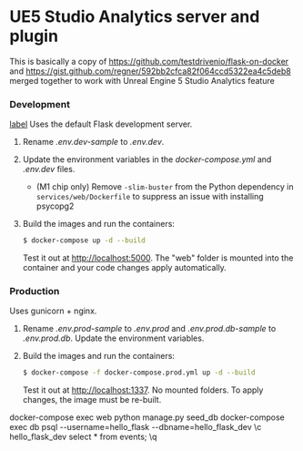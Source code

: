 # UE5 Studio Analytics server and plugin

This is basically a copy of 
    https://github.com/testdrivenio/flask-on-docker
and
    https://gist.github.com/regner/592bb2cfca82f064ccd5322ea4c5deb8
merged together to work with Unreal Engine 5 Studio Analytics feature

### Development
[label](https://devblogs.microsoft.com/cppblog/whats-new-in-cmake-for-vs-code/)
Uses the default Flask development server.

1. Rename *.env.dev-sample* to *.env.dev*.
1. Update the environment variables in the *docker-compose.yml* and *.env.dev* files.
    - (M1 chip only) Remove `-slim-buster` from the Python dependency in `services/web/Dockerfile` to suppress an issue with installing psycopg2
1. Build the images and run the containers:

    ```sh
    $ docker-compose up -d --build
    ```

    Test it out at [http://localhost:5000](http://localhost:5000). The "web" folder is mounted into the container and your code changes apply automatically.

### Production

Uses gunicorn + nginx.

1. Rename *.env.prod-sample* to *.env.prod* and *.env.prod.db-sample* to *.env.prod.db*. Update the environment variables.
1. Build the images and run the containers:

    ```sh
    $ docker-compose -f docker-compose.prod.yml up -d --build
    ```

    Test it out at [http://localhost:1337](http://localhost:1337). No mounted folders. To apply changes, the image must be re-built.

docker-compose exec web python manage.py seed_db
docker-compose exec db psql --username=hello_flask --dbname=hello_flask_dev
\c hello_flask_dev
select * from events;
\q
